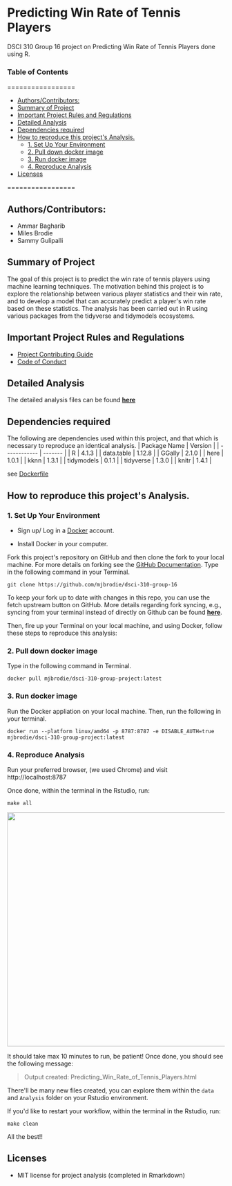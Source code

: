 # Predicting Win Rate of Tennis Players

DSCI 310 Group 16 project on Predicting Win Rate of Tennis Players done using R.

### Table of Contents
=================

   * [Authors/Contributors:](#authorscontributors)
   * [Summary of Project](#summary-of-project)
   * [Important Project Rules and Regulations](#important-project-rules-and-regulations)
   * [Detailed Analysis](#detailed-analysis)
   * [Dependencies required](#dependencies-required)
   * [How to reproduce this project's Analysis.](#how-to-reproduce-this-projects-analysis)
      * [1. Set Up Your Environment](#1-set-up-your-environment)
      * [2. Pull down docker image](#2-pull-down-docker-image)
      * [3. Run docker image](#3-run-docker-image)
      * [4. Reproduce Analysis](#4-reproduce-analysis)
   * [Licenses](#licenses)

=================

## Authors/Contributors:
* Ammar Bagharib  
* Miles Brodie  
* Sammy Gulipalli   

## Summary of Project
The goal of this project is to predict the win rate of tennis players using machine learning techniques. The motivation behind this project is to explore the relationship between various player statistics and their win rate, and to develop a model that can accurately predict a player's win rate based on these statistics. The analysis has been carried out in R using various packages from the tidyverse and tidymodels ecosystems.
    
## Important Project Rules and Regulations
- [Project Contributing Guide](https://github.com/mjbrodie/dsci-310-group-16/blob/main/CONTRIBUTING.md)
- [Code of Conduct](https://github.com/mjbrodie/dsci-310-group-16/blob/main/CODE_OF_CONDUCT.md)

## Detailed Analysis
The detailed analysis files can be found [**here**](https://github.com/mjbrodie/dsci-310-group-16/blob/main/Analysis)
    
## Dependencies required
The following are dependencies used within this project, and that which is necessary to reproduce an identical analysis.
| Package Name | Version |
| ------------ | ------- |
| R | 4.1.3   |
| data.table | 1.12.8   |
| GGally | 2.1.0   |
| here | 1.0.1 |
| kknn | 1.3.1 |
| tidymodels | 0.1.1 |
| tidyverse | 1.3.0 |
| knitr     | 1.4.1 |
   
see [Dockerfile](Dockerfile)
   
## How to reproduce this project's Analysis. 
### **1. Set Up Your Environment**

- Sign up/ Log in a [Docker](https://hub.docker.com) account.

- Install Docker in your computer.

Fork this project's repository on GitHub and then clone the fork to your local machine. For more details on forking see the [GitHub
Documentation](https://help.github.com/en/articles/fork-a-repo). Type in the following command in your Terminal.
```
git clone https://github.com/mjbrodie/dsci-310-group-16
```
To keep your fork up to date with changes in this repo, you can use the fetch upstream button on GitHub. More details regarding fork syncing, e.g., syncing from your terminal instead of directly on Github can be found [**here**](https://docs.github.com/en/pull-requests/collaborating-with-pull-requests/working-with-forks/syncing-a-fork). 

Then, fire up your Terminal on your local machine, and using Docker, follow these steps to reproduce this analysis:

### **2. Pull down docker image**

Type in the following command in Terminal.
```
docker pull mjbrodie/dsci-310-group-project:latest
```

### **3. Run docker image**

Run the Docker appliation on your local machine. Then, run the following in your terminal.
```
docker run --platform linux/amd64 -p 8787:8787 -e DISABLE_AUTH=true mjbrodie/dsci-310-group-project:latest
```

### **4. Reproduce Analysis**

Run your preferred browser, (we used Chrome) and visit http://localhost:8787

Once done, within the terminal in the Rstudio, run:
```
make all
```

<img src="https://github.com/mjbrodie/dsci-310-group-16/blob/main/instructions/Instructions-5.png" width="911" height="541" />

It should take max 10 minutes to run, be patient! Once done, you should see the following message:


> Output created: Predicting_Win_Rate_of_Tennis_Players.html


There'll be many new files created, you can explore them within the `data` and `Analysis` folder on your Rstudio environment.

If you'd like to restart your workflow, within the terminal in the Rstudio, run:
```
make clean
```

All the best!!
   
## Licenses
- MIT license for project analysis (completed in Rmarkdown)
